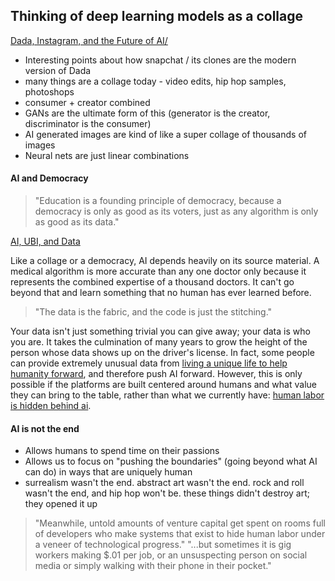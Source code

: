 ## Thinking of deep learning models as a collage
[Dada, Instagram, and the Future of AI/](https://theartofresearch.org/we-are-collage-dada-instagram-and-the-future-of-ai/)
- Interesting points about how snapchat / its clones are the modern version of Dada
- many things are a collage today - video edits, hip hop samples, photoshops
- consumer + creator combined
- GANs are the ultimate form of this (generator is the creator, discriminator is the consumer)
- AI generated images are kind of like a super collage of thousands of images
- Neural nets are just linear combinations


#### AI and Democracy

>"Education is a founding principle of democracy, because a democracy is only as good as its voters, just as any algorithm is only as good as its data."

[AI, UBI, and Data](https://theartofresearch.org/ai-ubi-and-data/)


Like a collage or a democracy, AI depends heavily on its source material. A medical algorithm is more accurate than any one doctor only because it represents the combined expertise of a thousand doctors. It can't go beyond that and learn something that no human has ever learned before.

>"The data is the fabric, and the code is just the stitching."

Your data isn't just something trivial you can give away; your data is who you are. It takes the culmination of many years to grow the height of the person whose data shows up on the driver's license. In fact, some people can provide extremely unusual data from [living a unique life to help humanity forward](notes/living-a-unique-life-to-help-humanity-forward), and therefore push AI forward. However, this is only possible if the platforms are built centered around humans and what value they can bring to the table, rather than what we currently have: [human labor is hidden behind ai](notes/human-labor-is-hidden-behind-ai).

#### AI is not the end

- Allows humans to spend time on their passions
- Allows us to focus on "pushing the boundaries" (going beyond what AI can do) in ways that are uniquely human
- surrealism wasn't the end. abstract art wasn't the end. rock and roll wasn't the end, and hip hop won't be. these things didn't destroy art; they opened it up


>"Meanwhile, untold amounts of venture capital get spent on rooms full of developers who make systems that exist to hide human labor under a veneer of technological progress."
>"...but sometimes it is gig workers making $.01 per job, or an unsuspecting person on social media or simply walking with their phone in their pocket."